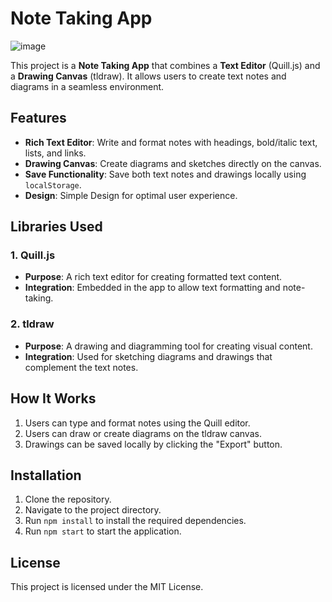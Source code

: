 # Note Taking App
![image](https://github.com/user-attachments/assets/9179c758-07a5-4243-8f43-074f8537b470)

This project is a **Note Taking App** that combines a **Text Editor** (Quill.js) and a **Drawing Canvas** (tldraw). It allows users to create text notes and diagrams in a seamless environment.

## Features
- **Rich Text Editor**: Write and format notes with headings, bold/italic text, lists, and links.
- **Drawing Canvas**: Create diagrams and sketches directly on the canvas.
- **Save Functionality**: Save both text notes and drawings locally using `localStorage`.
- **Design**: Simple Design for optimal user experience.

## Libraries Used

### 1. Quill.js
- **Purpose**: A rich text editor for creating formatted text content.
- **Integration**: Embedded in the app to allow text formatting and note-taking.

### 2. tldraw
- **Purpose**: A drawing and diagramming tool for creating visual content.
- **Integration**: Used for sketching diagrams and drawings that complement the text notes.

## How It Works
1. Users can type and format notes using the Quill editor.
2. Users can draw or create diagrams on the tldraw canvas.
3. Drawings can be saved locally by clicking the "Export" button.

## Installation
1. Clone the repository.
2. Navigate to the project directory.
3. Run `npm install` to install the required dependencies.
4. Run `npm start` to start the application.

## License
This project is licensed under the MIT License.
